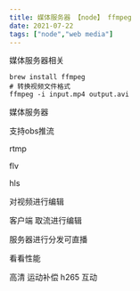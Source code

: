 ```yaml
---
title: 媒体服务器 【node】 ffmpeg
date: 2021-07-22
tags: ["node","web media"]
---
```


媒体服务器相关

<!--more-->

```shell
brew install ffmpeg
# 转换视频文件格式
ffmpeg -i input.mp4 output.avi
```

媒体服务器            

支持obs推流

rtmp

flv

hls

对视频进行编辑      

客户端 取流进行编辑

服务器进行分发可直播

看看性能

高清 运动补偿 h265 互动
